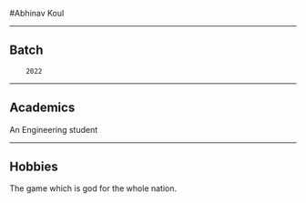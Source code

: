 #Abhinav Koul

---

## Batch
        2022

---

## Academics
An Engineering student

---
## Hobbies
The game which is god for the whole nation.
